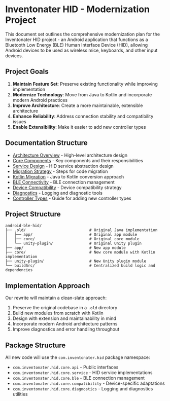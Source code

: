 # Inventonater HID - Modernization Project

This document set outlines the comprehensive modernization plan for the Inventonater HID project - an Android application that functions as a Bluetooth Low Energy (BLE) Human Interface Device (HID), allowing Android devices to be used as wireless mice, keyboards, and other input devices.

## Project Goals

1. **Maintain Feature Set**: Preserve existing functionality while improving implementation
2. **Modernize Technology**: Move from Java to Kotlin and incorporate modern Android practices
3. **Improve Architecture**: Create a more maintainable, extensible architecture
4. **Enhance Reliability**: Address connection stability and compatibility issues
5. **Enable Extensibility**: Make it easier to add new controller types

## Documentation Structure

- [Architecture Overview](architecture/overview.md) - High-level architecture design
- [Core Components](architecture/core-components.md) - Key components and their responsibilities
- [Service Design](architecture/service-design.md) - HID service abstraction design
- [Migration Strategy](implementation/migration-strategy.md) - Steps for code migration
- [Kotlin Migration](implementation/kotlin-migration.md) - Java to Kotlin conversion approach
- [BLE Connectivity](implementation/ble-connectivity.md) - BLE connection management
- [Device Compatibility](implementation/device-compatibility.md) - Device compatibility strategy
- [Diagnostics](implementation/diagnostics.md) - Logging and diagnostic tools
- [Controller Types](new-features/controller-types.md) - Guide for adding new controller types

## Project Structure

```
android-ble-hid/
├── .old/                            # Original Java implementation 
│   ├── app/                         # Original app module
│   ├── core/                        # Original core module
│   └── unity-plugin/                # Original Unity plugin
├── app/                             # New app module
├── core/                            # New core module with Kotlin implementation
├── unity-plugin/                    # New Unity plugin module
└── buildSrc/                        # Centralized build logic and dependencies
```

## Implementation Approach

Our rewrite will maintain a clean-slate approach:
1. Preserve the original codebase in a `.old` directory
2. Build new modules from scratch with Kotlin
3. Design with extension and maintainability in mind
4. Incorporate modern Android architecture patterns
5. Improve diagnostics and error handling throughout

## Package Structure

All new code will use the `com.inventonater.hid` package namespace:

- `com.inventonater.hid.core.api` - Public interfaces
- `com.inventonater.hid.core.service` - HID service implementations
- `com.inventonater.hid.core.ble` - BLE connection management
- `com.inventonater.hid.core.compatibility` - Device-specific adaptations
- `com.inventonater.hid.core.diagnostics` - Logging and diagnostics utilities
